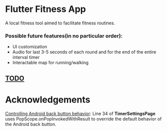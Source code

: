 # Flutter Fitness App
A local fitness tool aimed to facilitate fitness routines.  

### Possible future features(in no particular order):
- UI customization
- Audio for last 3-5 seconds of each round and for the end of the entire interval timer
- Interactable map for running/walking

## [TODO](https://github.com/kcmurray1/fitness_app/blob/main/TODO.md)

# Acknowledgements
[Controlling Android back button behavior](https://stackoverflow.com/questions/50452710/catch-android-back-button-event-on-flutter): Line 34 of **TimerSettingsPage** uses PopScope.onPopInvokedWithResult
to override the default behavior of the Android back button.  
